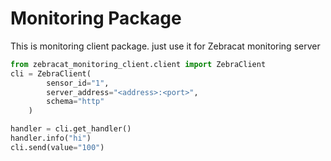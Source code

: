 # Monitoring Package

This is monitoring client package.
just use it for Zebracat monitoring server

```python
from zebracat_monitoring_client.client import ZebraClient
cli = ZebraClient(
        sensor_id="1",
        server_address="<address>:<port>",
        schema="http"
    )

handler = cli.get_handler()
handler.info("hi")
cli.send(value="100")
```
